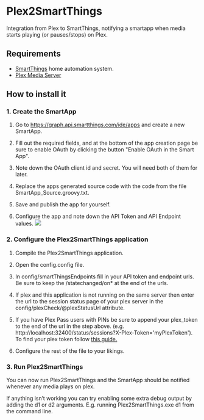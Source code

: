 # Plex2SmartThings
Integration from Plex to SmartThings, notifying a smartapp when media starts playing (or pauses/stops) on Plex.

## Requirements

- [SmartThings](http://www.smartthings.com/) home automation system.
- [Plex Media Server](https://plex.tv/)

## How to install it

### 1. Create the SmartApp

1. Go to https://graph.api.smartthings.com/ide/apps and create a new SmartApp.

2. Fill out the required fields, and at the bottom of the app creation page be sure to enable OAuth by clicking the button "Enable OAuth in the Smart App".

3. Note down the OAuth client id and secret. You will need both of them for later.

4. Replace the apps generated source code with the code from the file SmartApp_Source.groovy.txt.

5. Save and publish the app for yourself.

6. Configure the app and note down the API Token and API Endpoint values.
![](https://lh6.googleusercontent.com/IkYz19RC2T47L9kIaROifhE9-U1qY1dUKfvIpfSSZmph8kW-UAYnhDA_3TcYKXZ74PuCu8fqAAjusHkDFoxNSjSscsoFL2QPYJTGIh4UUNOLh6_vJzxY3kU9mCc8qid4VaVoXXk?raw=true)

### 2. Configure the Plex2SmartThings application

1. Compile the Plex2SmartThings application.

2. Open the config.config file.

3. In config/smartThingsEndpoints fill in your API token and endpoint urls. Be sure to keep the /statechanged/on* at the end of the urls.

4. If plex and this application is not running on the same server then enter the url to the session status page of your plex server in the config/plexCheck/@plexStatusUrl attribute.

5. If you have Plex Pass users with PINs be sure to append your plex_token to the end of the url in the step above. (e.g. http://localhost:32400/status/sessions?X-Plex-Token='myPlexToken'). To find your plex token follow [this guide.](https://support.plex.tv/hc/en-us/articles/204059436-Finding-your-account-token-X-Plex-Token)

6. Configure the rest of the file to your likings.

### 3. Run Plex2SmartThings

You can now run Plex2SmartThings and the SmartApp should be notified whenever any media plays on plex.

If anything isn’t working you can try enabling some extra debug output by adding the d1 or d2 arguments. E.g. running Plex2SmartThings.exe d1 from the command line.

